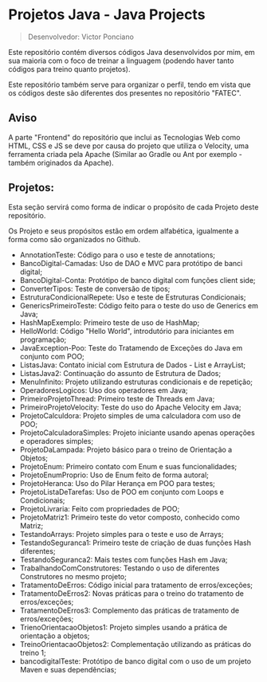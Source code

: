 # Projetos Java - Java Projects

> Desenvolvedor: Victor Ponciano

Este repositório contém diversos códigos Java desenvolvidos por mim, em sua maioria com o foco de treinar a linguagem (podendo haver tanto códigos para treino quanto projetos).

Este repositório também serve para organizar o perfil, tendo em vista que os códigos deste são diferentes dos presentes no repositório "FATEC".

## Aviso

A parte "Frontend" do repositório que inclui as Tecnologias Web como HTML, CSS e JS se deve por causa do projeto que utiliza o Velocity, uma ferramenta criada pela Apache (Similar ao Gradle ou Ant por exemplo - também originados da Apache).

## Projetos:

Esta seção servirá como forma de indicar o propósito de cada Projeto deste repositório.

Os Projeto e seus propósitos estão em ordem alfabética, igualmente a forma como são organizados no Github.

+ AnnotationTeste: Código para o uso e teste de annotations;
+ BancoDigital-Camadas: Uso de DAO e MVC para protótipo de banci digital;
+ BancoDigital-Conta: Protótipo de banco digital com funções client side;
+ ConverterTipos: Teste de conversão de tipos;
+ EstruturaCondicionalRepete: Uso e teste de Estruturas Condicionais;
+ GenericsPrimeiroTeste: Código feito para o teste do uso de Generics em Java;
+ HashMapExemplo: Primeiro teste de uso de HashMap;
+ HelloWorld: Código "Hello World", introdutório para iniciantes em programação;
+ JavaException-Poo: Teste do Tratamendo de Exceções do Java em conjunto com POO;
+ ListasJava: Contato inicial com Estrutura de Dados - List e ArrayList;
+ ListasJava2: Continuação do assunto de Estrutura de Dados;
+ MenuInfinito: Projeto utilizando estruturas condicionais e de repetição;
+ OperadoresLogicos: Uso dos operadores em Java;
+ PrimeiroProjetoThread: Primeiro teste de Threads em Java;
+ PrimeiroProjetoVelocity: Teste do uso do Apache Velocity em Java;
+ ProjetoCalculdora: Projeto simples de uma calculadora com uso de POO;
+ ProjetoCalculadoraSimples: Projeto iniciante usando apenas operações e operadores simples;
+ ProjetoDaLampada: Projeto básico para o treino de Orientação a Objetos;
+ ProjetoEnum: Primeiro contato com Enum e suas funcionalidades;
+ ProjetoEnumProprio: Uso de Enum feito de forma autoral;
+ ProjetoHeranca: Uso do Pilar Herança em POO para testes;
+ ProjetoListaDeTarefas: Uso de POO em conjunto com Loops e Condicionais;
+ ProjetoLivraria: Feito com propriedades de POO;
+ ProjetoMatriz1: Primeiro teste do vetor composto, conhecido como Matriz;
+ TestandoArrays: Projeto simples para o teste e uso de Arrays;
+ TestandoSeguranca1: Primeiro teste de criação de duas funções Hash diferentes;
+ TestandoSeguranca2: Mais testes com funções Hash em Java;
+ TrabalhandoComConstrutores: Testando o uso de diferentes Construtores no mesmo projeto;
+ TratamentoDeErros: Código inicial para tratamento de erros/exceções;
+ TratamentoDeErros2: Novas práticas para o treino do tratamento de erros/exceções;
+ TratamentoDeErros3: Complemento das práticas de tratamento de erros/exceções;
+ TrienoOrientacaoObjetos1: Projeto simples usando a prática de orientação a objetos;
+ TreinoOrientacaoObjetos2: Complementação utilizando as práticas do treino 1;
+ bancodigitalTeste: Protótipo de banco digital com o uso de um projeto Maven e suas dependências;